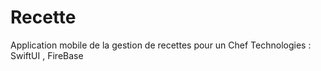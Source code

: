 # Recette
Application mobile de la gestion de recettes pour un Chef 
Technologies : SwiftUI , FireBase
